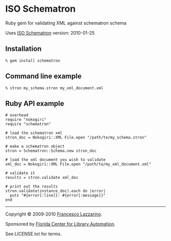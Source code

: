 ISO Schematron
==============

Ruby gem for validating XML against schematron schema

Uses [ISO Schematron](http://www.schematron.com) version: 2010-01-25

Installation
------------

    % gem install schematron

Command line example
-------------------

    % stron my_schema.stron my_xml_document.xml

Ruby API example
----------------

    # overhead
    require "nokogiri"
    require "schematron"
      
    # load the schematron xml
    stron_doc = Nokogiri::XML File.open "/path/to/my_schema.stron"
    
    # make a schematron object
    stron = Schematron::Schema.new stron_doc
    
    # load the xml document you wish to validate
    xml_doc = Nokogiri::XML File.open "/path/to/my_xml_document.xml"
    
    # validate it
    results = stron.validate xml_doc
    
    # print out the results
    stron.validate(instance_doc).each do |error|
      puts "#{error[:line]}: #{error[:message]}"
    end
    
---

Copyright © 2009-2010 [Francesco Lazzarino](mailto:flazzarino@gmail.com).

Sponsored by [Florida Center for Library Automation](http://www.fcla.edu).

See LICENSE.txt for terms.
